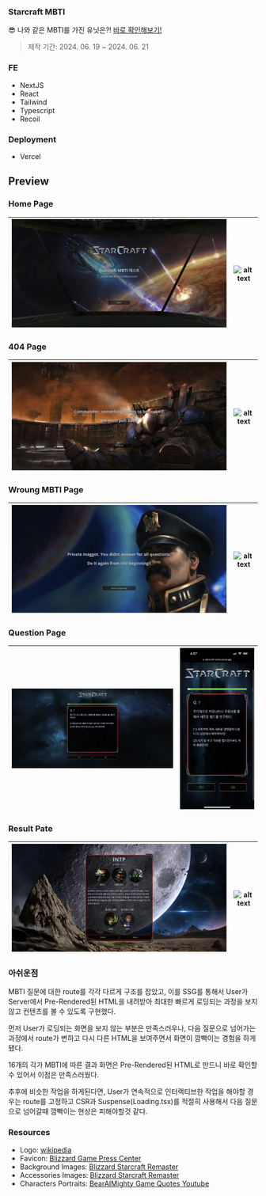 ### Starcraft MBTI

😎 나와 같은 MBTI를 가진 유닛은?! [바로 확인해보기!](https://starcraft-mbti.vercel.app/)

> 제작 기간: 2024. 06. 19 ~ 2024. 06. 21

### FE

-   NextJS
-   React
-   Tailwind
-   Typescript
-   Recoil

### Deployment

-   Vercel

## Preview

### Home Page

| ![alt text](image.png) | ![alt text](IMG_6019.png) |
| ---------------------- | ------------------------- |

### 404 Page

| ![alt text](image-1.png) | ![alt text](IMG_6020.png) |
| ------------------------ | ------------------------- |

### Wroung MBTI Page

| ![alt text](image-2.png) | ![alt text](IMG_6022.png) |
| ------------------------ | ------------------------- |

### Question Page

| ![alt text](image-3.png) | ![alt text](IMG_6023.png) |
| ------------------------ | ------------------------- |

### Result Pate

| ![alt text](image-4.png) | ![alt text](IMG_6024.png) |
| ------------------------ | ------------------------- |

### 아쉬운점

MBTI 질문에 대한 route를 각각 다르게 구조를 잡았고, 이를 SSG를 통해서 User가 Server에서 Pre-Rendered된 HTML을 내려받아 최대한 빠르게 로딩되는 과정을 보지않고 컨텐츠를 볼 수 있도록 구현했다.

먼저 User가 로딩되는 화면을 보지 않는 부분은 만족스러우나, 다음 질문으로 넘어가는 과정에서 route가 변하고 다시 다른 HTML을 보여주면서 화면이 깜빡이는 경험을 하게됐다.

16개의 각가 MBTI에 따른 결과 화면은 Pre-Rendered된 HTML로 만드니 바로 확인할 수 있어서 이점은 만족스러웠다.

추후에 비슷한 작업을 하게된다면, User가 연속적으로 인터랙티브한 작업을 해야할 경우는 route를 고정하고 CSR과 Suspense(Loading.tsx)를 적절히 사용해서 다음 질문으로 넘어갈때 깜빡이는 현상은 피해야할것 같다.

### Resources

-   Logo: [wikipedia](https://en.wikipedia.org/wiki/File:StarCraft_Logo.png)
-   Favicon: [Blizzard Game Press Center](https://blizzard.gamespress.com/ko/starcraft)
-   Background Images: [Blizzard Starcraft Remaster](https://starcraft.blizzard.com/ko-kr/)
-   Accessories Images: [Blizzard Starcraft Remaster](https://starcraft.blizzard.com/ko-kr/)
-   Characters Portraits: [BearAIMighty Game Quotes Youtube](https://www.youtube.com/@bearalmightyquotes/videos)
